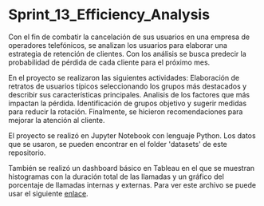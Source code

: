 # Sprint_13_Efficiency_Analysis
Con el fin de combatir la cancelación de sus usuarios en una empresa de operadores telefónicos, se analizan los usuarios para elaborar una estrategia de retención de clientes. Con los análisis se busca predecir la probabilidad de pérdida de cada cliente para el próximo mes.

En el proyecto se realizaron las siguientes actividades: Elaboración de retratos de usuarios típicos seleccionando los grupos más destacados y describir sus características principales. Analisis de los factores que más impactan la pérdida. Identificación de grupos objetivo y sugerir medidas para reducir la rotación. Finalmente, se hicieron recomendaciones para mejorar la atención al cliente.

El proyecto se realizó en Jupyter Notebook con lenguaje Python. Los datos que se usaron, se pueden encontrar en el folder 'datasets' de este repositorio.

También se realizó un dashboard básico en Tableau en el que se muestran histogramas con la duración total de las llamadas y un gráfico del porcentaje de llamadas internas y externas. Para ver este archivo se puede usar el siguiente [enlace](https://public.tableau.com/views/DashboardTelecomunicaciones_17184183716510/Dashboard1?:language=en-US&:sid=&:redirect=auth&:display_count=n&:origin=viz_share_link).
